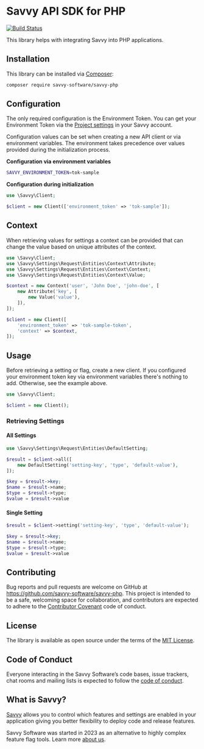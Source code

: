 # Savvy API SDK for PHP 

[![Build Status](https://github.com/savvy-software/savvy-php/actions/workflows/tests.yml/badge.svg)](https://github.com/savvy-software/savvy-php)

This library helps with integrating Savvy into PHP applications.

## Installation

This library can be installed via [Composer](https://getcomposer.org):

```bash
composer require savvy-software/savvy-php
```

## Configuration

The only required configuration is the Environment Token. You can get your Environment Token via the [Project settings](https://app.havesavvy.com/admin/projects) in your Savvy account.

Configuration values can be set when creating a new API client or via environment variables. The environment takes precedence over values provided during the initialization process.

**Configuration via environment variables**

```bash
SAVVY_ENVIRONMENT_TOKEN=tok-sample
```

**Configuration during initialization**

```php
use \Savvy\Client;

$client = new Client(['environment_token' => 'tok-sample']);
```

## Context

When retrieving values for settings a context can be provided that can change the value based on unique attributes of the context.

```php
use \Savvy\Client;
use \Savvy\Settings\Request\Entities\Context\Attribute;
use \Savvy\Settings\Request\Entities\Context\Context;
use \Savvy\Settings\Request\Entities\Context\Value;

$context = new Context('user', 'John Doe', 'john-doe', [
    new Attribute('key', [
        new Value('value'),
    ]),
]);

$client = new Client([
    'environment_token' => 'tok-sample-token',
    'context' => $context,
]);
```

## Usage

Before retrieving a setting or flag, create a new client. If you configured your environment token key via environment variables there's nothing to add. Otherwise, see the example above.

```php
use \Savvy\Client;

$client = new Client();
```

### Retrieving Settings

#### All Settings

```php
use \Savvy\Settings\Request\Entities\DefaultSetting;

$result = $client->all([
    new DefaultSetting('setting-key', 'type', 'default-value'),
]);

$key = $result->key;
$name = $result->name;
$type = $result->type;
$value = $result->value
```

#### Single Setting

```php
$result = $client->setting('setting-key', 'type', 'default-value');

$key = $result->key;
$name = $result->name;
$type = $result->type;
$value = $result->value
```

## Contributing

Bug reports and pull requests are welcome on GitHub at https://github.com/savvy-software/savvy-php. This project is intended to be a safe, welcoming space for collaboration, and contributors are expected to adhere to the [Contributor Covenant](http://contributor-covenant.org) code of conduct.

## License

The library is available as open source under the terms of the [MIT License](http://opensource.org/licenses/MIT).

## Code of Conduct

Everyone interacting in the Savvy Software’s code bases, issue trackers, chat rooms and mailing lists is expected to follow the [code of conduct](https://github.com/savvy-software/savvy-php/blob/master/CODE_OF_CONDUCT.md).

## What is Savvy?

[Savvy](https://havesavvy.com/) allows you to control which features and settings are enabled in your application giving you better flexibility to deploy code and release features.

Savvy Software was started in 2023 as an alternative to highly complex feature flag tools. Learn more [about us](https://havesavvy.com/).
